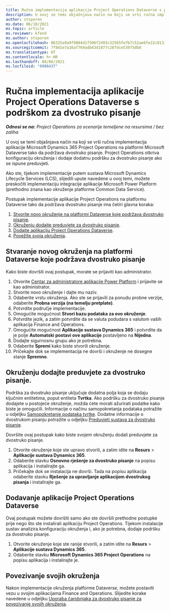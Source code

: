 ```yaml
---
title: Ručna implementacija aplikacije Project Operations Dataverse s podrškom za dvostruko pisanje
description: U ovoj se temi objašnjava način na koji se vrši ručna implementacija aplikacije Project Operations Dataverse tako da podržava dvostruko pisanje.
author: stsporen
ms.date: 06/18/2021
ms.topic: article
ms.reviewer: kfend
ms.author: stsporen
ms.openlocfilehash: 06325a9a9f9084d1f506f2493c32565fe7b7c52ae6fe22c81339b9c1d632e688
ms.sourcegitcommit: 7f8d1e7a16af769adb43d1877c28fdce53975db8
ms.translationtype: HT
ms.contentlocale: hr-HR
ms.lasthandoff: 08/06/2021
ms.locfileid: "6986437"
---
```

# <a name="manually-deploy-the-project-operations-dataverse-app-with-dual-write-support"></a>Ručna implementacija aplikacije Project Operations Dataverse s podrškom za dvostruko pisanje

_**Odnosi se na:** Project Operations za scenarije temeljene na resursima / bez zaliha_

U ovoj se temi objašnjava način na koji se vrši ručna implementacija aplikacije Microsoft Dynamics 365 Project Operations na platformi Microsoft Dataverse tako da podržava dvostruko pisanje. Project Operations otkriva konfiguraciju okruženja i dodaje dodatnu podršku za dvostruko pisanje ako se ispune preduvjeti.

Ako ste, tijekom implementacije putem sustava Microsoft Dynamics Lifecycle Services (LCS), slijedili upute navedene u ovoj temi, možete preskočiti implementaciju integracije aplikacije Microsoft Power Platform (prethodno znana kao okruženje platforme Common Data Service).

Postupak implementacije aplikacije Project Operations na platformu Dataverse tako da podržava dvostruko pisanje ima četiri glavna koraka:

1. [Stvorite novo okruženje na platformi Dataverse koje podržava dvostruko pisanje](#create).
2. [Okruženju dodajte preduvjete za dvostruko pisanje](#prerequisites).
3. [Dodajte aplikaciju Project Operations Dataverse](#dataverse).
4. [Povežite svoja okruženja](#link).

## <a name="create-a-new-environment-in-dataverse-that-supports-dual-write"></a><a name="create"></a>Stvaranje novog okruženja na platformi Dataverse koje podržava dvostruko pisanje

Kako biste dovršili ovaj postupak, morate se prijaviti kao administrator.

1. Otvorite [Centar za administratore aplikacije Power Platform](https://admin.powerplatform.com) i prijavite se kao administrator.
2. Stvorite novo okruženje i dajte mu naziv.
3. Odaberite vrstu okruženja. Ako ste se prijavili za ponudu probne verzije, odaberite **Probna verzija (na temelju pretplate)**.
4. Potvrdite područje implementacije.
5. Omogućite mogućnost **Stvori bazu podataka za ovo okruženje**. 
6. Potvrdite jezik, a zatim potvrdite da se valuta podudara s valutom vaših aplikacija Finance and Operations.
7. Omogućite mogućnost **Aplikacije sustava Dynamics 365** i potvrdite da je polje **Automatski postavi ove aplikacije** postavljeno na **Nijedna**.
8. Dodajte sigurnosnu grupu ako je potrebna.
9. Odaberite **Spremi** kako biste stvorili okruženje.
10. Pričekajte dok se implementacija ne dovrši i okruženje ne dosegne stanje **Spremno**.

## <a name="add-dual-write-prerequisites-to-the-environment"></a><a name="prerequisites"></a>Okruženju dodajte preduvjete za dvostruko pisanje.

Podrška za dvostruko pisanje uključuje dodatna polja koja se dodaju ključnim entitetima, poput entiteta **Tvrtka**. Ako podršku za dvostruko pisanje dodajete u postojeće okruženje, možda ćete morati ažurirati podatke kako biste je omogućili. Informacije o načinu samopokretanja podataka potražite u odjeljku [Samopokretanje podataka tvrtke](/dynamics365/fin-ops-core/dev-itpro/data-entities/dual-write/bootstrap-company-data). Dodatne informacije o dvostrukom pisanju potražite u odjeljku [Preduvjeti sustava za dvostruko pisanje](/dynamics365/fin-ops-core/dev-itpro/data-entities/dual-write/dual-write-system-req).

Dovršite ovaj postupak kako biste svojem okruženju dodali preduvjete za dvostruko pisanje.

1. Otvorite okruženje koje ste upravo stvorili, a zatim idite na **Resurs** \> **Aplikacije sustava Dynamics 365**.
2. Odaberite stavku **Osnovno rješenje za dvostruko pisanje** na popisu aplikacija i instalirajte ga.
3. Pričekajte dok se instalacija ne dovrši. Tada na popisu aplikacija odaberite stavku **Rješenje za upravljanje aplikacijom dvostrukog pisanja** i instalirajte ga.

## <a name="add-the-project-operations-dataverse-app"></a><a name="dataverse"></a>Dodavanje aplikacije Project Operations Dataverse

Ovaj postupak možete dovršiti samo ako ste dovršili prethodne postupke prije nego što ste instalirali aplikaciju Project Operations. Tijekom instalacije sustav analizira konfiguraciju okruženja i, ako je potrebna, dodaje podršku za dvostruko pisanje.

1. Otvorite okruženje koje ste ranije stvorili, a zatim idite na **Resurs** \> **Aplikacije sustava Dynamics 365**.
2. Odaberite stavku **Microsoft Dynamics 365 Project Operations** na popisu aplikacija i instalirajte je.

## <a name="link-your-environments"></a><a name="link"></a>Povezivanje svojih okruženja

Nakon implementacije okruženja platforme Dataverse, možete postaviti vezu u svojim aplikacijama Finance and Operations. Slijedite korake navedene u odjeljku [Uporaba čarobnjaka za dvostruko pisanje za povezivanje svojih okruženja](/dynamics365/fin-ops-core/dev-itpro/data-entities/dual-write/link-your-environment).
